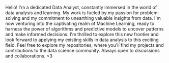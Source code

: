Hello! I'm a dedicated Data Analyst, constantly immersed in the world of data analysis and learning.
My work is fueled by my passion for problem-solving and my commitment to unearthing valuable insights from data.
I'm now venturing into the captivating realm of Machine Learning, ready to harness the power of algorithms and predictive models to uncover patterns and make informed decisions. 
I'm thrilled to explore this new frontier and look forward to applying my existing skills in data analysis to this exciting field.
Feel free to explore my repositories, where you'll find my projects and contributions to the data science community.
Always open to discussions and collaborations.  <3 


